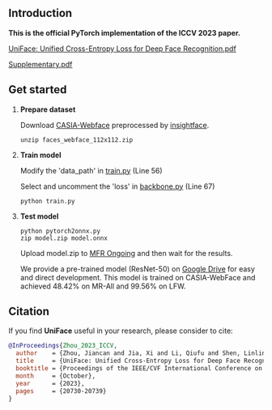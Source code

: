 ## Introduction

**This is the official PyTorch implementation of the ICCV 2023 paper.**

[UniFace: Unified Cross-Entropy Loss for Deep Face Recognition.pdf](https://openaccess.thecvf.com/content/ICCV2023/papers/Zhou_UniFace_Unified_Cross-Entropy_Loss_for_Deep_Face_Recognition_ICCV_2023_paper.pdf)

[Supplementary.pdf](https://openaccess.thecvf.com/content/ICCV2023/supplemental/Zhou_UniFace_Unified_Cross-Entropy_ICCV_2023_supplemental.pdf)


## Get started

1. **Prepare dataset**

    Download [CASIA-Webface](https://drive.google.com/file/d/1KxNCrXzln0lal3N4JiYl9cFOIhT78y1l/view?usp=sharing) preprocessed by [insightface](https://github.com/deepinsight/insightface/blob/master/recognition/_datasets_/README.md).
    ```console
    unzip faces_webface_112x112.zip
    ```

2. **Train model**

    Modify the 'data_path' in [train.py](train.py) (Line 56)

    Select and uncomment the 'loss' in [backbone.py](train.py) (Line 67)
    ```console
    python train.py
    ```

4. **Test model**
    ```console
    python pytorch2onnx.py
    zip model.zip model.onnx
    ```
    Upload model.zip to [MFR Ongoing](http://iccv21-mfr.com/#/leaderboard/academic) and then wait for the results.

    We provide a pre-trained model (ResNet-50) on [Google Drive](https://drive.google.com/file/d/1vXZBy_NSG5-jtvsHkoeFVeaepRRE5Mo5/view?usp=drive_link) for easy and direct development. This model is trained on CASIA-WebFace and achieved 48.42% on MR-All and 99.56% on LFW.

## Citation

If you find **UniFace** useful in your research, please consider to cite:

  ```bibtex
  @InProceedings{Zhou_2023_ICCV,
    author    = {Zhou, Jiancan and Jia, Xi and Li, Qiufu and Shen, Linlin and Duan, Jinming},
    title     = {UniFace: Unified Cross-Entropy Loss for Deep Face Recognition},
    booktitle = {Proceedings of the IEEE/CVF International Conference on Computer Vision (ICCV)},
    month     = {October},
    year      = {2023},
    pages     = {20730-20739}
  }
  ```
